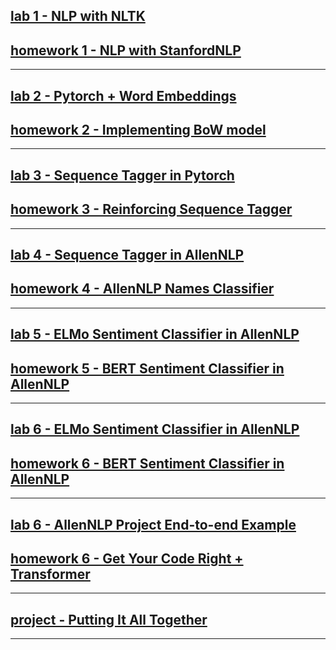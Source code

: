 ## [lab 1 - NLP with NLTK](https://docs.google.com/document/d/1tZKoBBSY42LclaU1thsBjNtJ5KkAte7ZmIvD2vRYFVM/edit?usp=sharing) 
## [homework 1 - NLP with StanfordNLP](https://docs.google.com/document/d/1lCp__KKBa5RAnOL5PAHXgqeZcW_kXLFAntJXpv5kOig/edit#)

***

## [lab 2 - Pytorch + Word Embeddings]() 
## [homework 2 - Implementing BoW model]()

***

## [lab 3 - Sequence Tagger in Pytorch]() 
## [homework 3 - Reinforcing Sequence Tagger]()

***

## [lab 4 - Sequence Tagger in AllenNLP]() 
## [homework 4 -  AllenNLP Names Classifier]()

***

## [lab 5 - ELMo Sentiment Classifier in AllenNLP]() 
## [homework 5 -  BERT Sentiment Classifier in AllenNLP]()

***

## [lab 6 - ELMo Sentiment Classifier in AllenNLP]() 
## [homework 6 -  BERT Sentiment Classifier in AllenNLP]()

***

## [lab 6 - AllenNLP Project End-to-end Example]() 
## [homework 6 -  Get Your Code Right + Transformer]()

***

## [project - Putting It All Together]()

***

